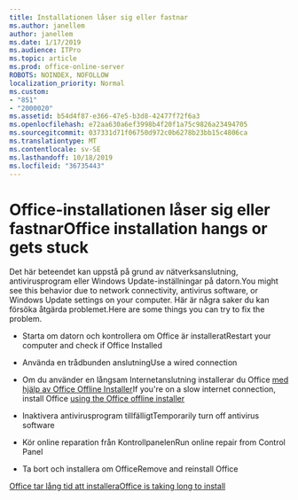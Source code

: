 ```yaml
---
title: Installationen låser sig eller fastnar
ms.author: janellem
author: janellem
ms.date: 1/17/2019
ms.audience: ITPro
ms.topic: article
ms.prod: office-online-server
ROBOTS: NOINDEX, NOFOLLOW
localization_priority: Normal
ms.custom:
- "851"
- "2000020"
ms.assetid: b54d4f87-e366-47e5-b3d8-42477f72f6a3
ms.openlocfilehash: e72aa630a6ef3998b4f20f1a75c9826a23494705
ms.sourcegitcommit: 037331d71f06750d972c0b6278b23bb15c4806ca
ms.translationtype: MT
ms.contentlocale: sv-SE
ms.lasthandoff: 10/18/2019
ms.locfileid: "36735443"
---
```

# <a name="office-installation-hangs-or-gets-stuck"></a><span data-ttu-id="137d3-102">Office-installationen låser sig eller fastnar</span><span class="sxs-lookup"><span data-stu-id="137d3-102">Office installation hangs or gets stuck</span></span>

<span data-ttu-id="137d3-103">Det här beteendet kan uppstå på grund av nätverksanslutning, antivirusprogram eller Windows Update-inställningar på datorn.</span><span class="sxs-lookup"><span data-stu-id="137d3-103">You might see this behavior due to network connectivity, antivirus software, or Windows Update settings on your computer.</span></span> <span data-ttu-id="137d3-104">Här är några saker du kan försöka åtgärda problemet.</span><span class="sxs-lookup"><span data-stu-id="137d3-104">Here are some things you can try to fix the problem.</span></span>
  
- <span data-ttu-id="137d3-105">Starta om datorn och kontrollera om Office är installerat</span><span class="sxs-lookup"><span data-stu-id="137d3-105">Restart your computer and check if Office Installed</span></span>

- <span data-ttu-id="137d3-106">Använda en trådbunden anslutning</span><span class="sxs-lookup"><span data-stu-id="137d3-106">Use a wired connection</span></span>

- <span data-ttu-id="137d3-107">Om du använder en långsam Internetanslutning installerar du Office [med hjälp av Office Offline Installer](https://support.office.com/article/f0a85fe7-118f-41cb-a791-d59cef96ad1c?wt.mc_id=Alchemy_ClientDIA)</span><span class="sxs-lookup"><span data-stu-id="137d3-107">If you're on a slow internet connection, install Office [using the Office offline installer](https://support.office.com/article/f0a85fe7-118f-41cb-a791-d59cef96ad1c?wt.mc_id=Alchemy_ClientDIA)</span></span>

- <span data-ttu-id="137d3-108">Inaktivera antivirusprogram tillfälligt</span><span class="sxs-lookup"><span data-stu-id="137d3-108">Temporarily turn off antivirus software</span></span>

- <span data-ttu-id="137d3-109">Kör online reparation från Kontrollpanelen</span><span class="sxs-lookup"><span data-stu-id="137d3-109">Run online repair from Control Panel</span></span>

- <span data-ttu-id="137d3-110">Ta bort och installera om Office</span><span class="sxs-lookup"><span data-stu-id="137d3-110">Remove and reinstall Office</span></span>

[<span data-ttu-id="137d3-111">Office tar lång tid att installera</span><span class="sxs-lookup"><span data-stu-id="137d3-111">Office is taking long to install</span></span>](https://support.office.com/article/0f09f357-3fef-42a6-b8aa-cef4c6c44bdf?wt.mc_id=Alchemy_ClientDIA)
  